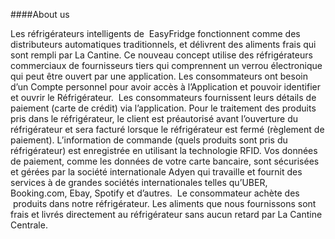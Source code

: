 ####About us

Les réfrigérateurs intelligents de  EasyFridge fonctionnent comme des distributeurs automatiques traditionnels, et délivrent des aliments frais qui sont rempli par La Cantine.
Ce nouveau concept utilise des réfrigérateurs commerciaux de fournisseurs tiers qui comprennent un verrou électronique qui peut être ouvert par une application. Les consommateurs ont besoin d’un Compte personnel pour avoir accès à l’Application et pouvoir identifier et ouvrir le Réfrigérateur.  Les consommateurs fournissent leurs détails de paiement (carte de crédit) via l’application. Pour le traitement des produits pris dans le réfrigérateur, le client est préautorisé avant l’ouverture du réfrigérateur et sera facturé lorsque le réfrigérateur est fermé (règlement de paiement). L’information de commande (quels produits sont pris du réfrigérateur) est enregistrée en utilisant la technologie RFID. Vos données de paiement, comme les données de votre carte bancaire, sont sécurisées et gérées par la société internationale Adyen qui travaille et fournit des services à de grandes sociétés internationales telles qu’UBER, Booking.com, Ebay, Spotify et d’autres.  Le consommateur achète des  produits dans notre réfrigérateur. Les aliments que nous fournissons sont frais et livrés directement au réfrigérateur sans aucun retard par La Cantine Centrale. 
